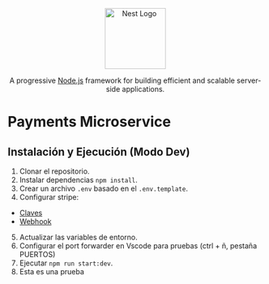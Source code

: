 <p align="center">
  <a href="http://nestjs.com/" target="blank"><img src="https://nestjs.com/img/logo-small.svg" width="120" alt="Nest Logo" /></a>
</p>

[circleci-image]: https://img.shields.io/circleci/build/github/nestjs/nest/master?token=abc123def456
[circleci-url]: https://circleci.com/gh/nestjs/nest

  <p align="center">A progressive <a href="http://nodejs.org" target="_blank">Node.js</a> framework for building efficient and scalable server-side applications.</p>

# Payments Microservice

## Instalación y Ejecución (Modo Dev)

1. Clonar el repositorio.
2. Instalar dependencias `npm install`.
3. Crear un archivo `.env` basado en el `.env.template`.
4. Configurar stripe:

- [Claves](https://dashboard.stripe.com/test/apikeys)
- [Webhook](https://dashboard.stripe.com/test/webhooks)

5. Actualizar las variables de entorno.
6. Configurar el port forwarder en Vscode para pruebas (ctrl + ñ, pestaña PUERTOS)
7. Ejecutar `npm run start:dev`.
8. Esta es una prueba
